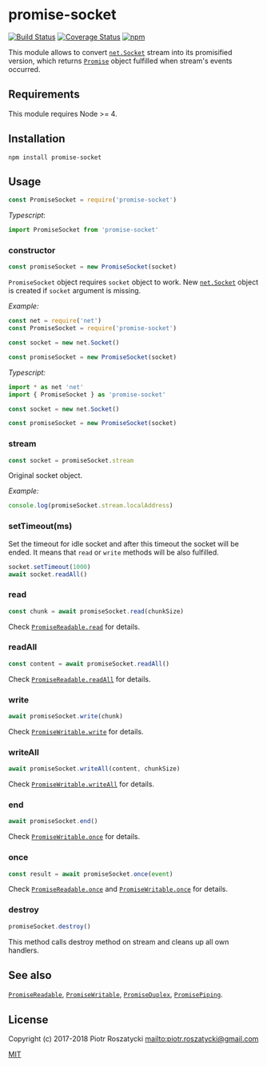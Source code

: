 # promise-socket

<!-- markdownlint-disable MD013 -->
[![Build Status](https://secure.travis-ci.org/dex4er/js-promise-socket.svg)](http://travis-ci.org/dex4er/js-promise-socket) [![Coverage Status](https://coveralls.io/repos/github/dex4er/js-promise-socket/badge.svg)](https://coveralls.io/github/dex4er/js-promise-socket) [![npm](https://img.shields.io/npm/v/promise-socket.svg)](https://www.npmjs.com/package/promise-socket)
<!-- markdownlint-enable MD013 -->

This module allows to convert
[`net.Socket`](https://nodejs.org/api/net.html#net_class_net_socket) stream into
its promisified version, which returns
[`Promise`](https://developer.mozilla.org/en-US/docs/Web/JavaScript/Reference/Global_Objects/Promise)
object fulfilled when stream's events occurred.

## Requirements

This module requires Node >= 4.

## Installation

```shell
npm install promise-socket
```

## Usage

```js
const PromiseSocket = require('promise-socket')
```

_Typescript_:

```js
import PromiseSocket from 'promise-socket'
```

### constructor

```js
const promiseSocket = new PromiseSocket(socket)
```

`PromiseSocket` object requires `socket` object to work. New
[`net.Socket`](https://nodejs.org/api/net.html#net_new_net_socket_options)
object is created if `socket` argument is missing.

_Example:_

```js
const net = require('net')
const PromiseSocket = require('promise-socket')

const socket = new net.Socket()

const promiseSocket = new PromiseSocket(socket)
```

_Typescript:_

```js
import * as net 'net'
import { PromiseSocket } as 'promise-socket'

const socket = new net.Socket()

const promiseSocket = new PromiseSocket(socket)
```

### stream

```js
const socket = promiseSocket.stream
```

Original socket object.

_Example:_

```js
console.log(promiseSocket.stream.localAddress)
```

### setTimeout(ms)

Set the timeout for idle socket and after this timeout the socket will be ended.
It means that `read` or `write` methods will be also fulfilled.

```js
socket.setTimeout(1000)
await socket.readAll()
```

### read

```js
const chunk = await promiseSocket.read(chunkSize)
```

Check
[`PromiseReadable.read`](https://www.npmjs.com/package/promise-readable#read)
for details.

### readAll

```js
const content = await promiseSocket.readAll()
```

Check
[`PromiseReadable.readAll`](https://www.npmjs.com/package/promise-readable#readall)
for details.

### write

```js
await promiseSocket.write(chunk)
```

Check
[`PromiseWritable.write`](https://www.npmjs.com/package/promise-writable#write)
for details.

### writeAll

```js
await promiseSocket.writeAll(content, chunkSize)
```

Check
[`PromiseWritable.writeAll`](https://www.npmjs.com/package/promise-writable#writeall)
for details.

### end

```js
await promiseSocket.end()
```

Check
[`PromiseWritable.once`](https://www.npmjs.com/package/promise-writable#end)
for details.

### once

```js
const result = await promiseSocket.once(event)
```

Check
[`PromiseReadable.once`](https://www.npmjs.com/package/promise-readable#once)
and
[`PromiseWritable.once`](https://www.npmjs.com/package/promise-writable#once)
for details.

### destroy

```js
promiseSocket.destroy()
```

This method calls destroy method on stream and cleans up all own handlers.

## See also

[`PromiseReadable`](https://www.npmjs.com/package/promise-readablee),
[`PromiseWritable`](https://www.npmjs.com/package/promise-writable),
[`PromiseDuplex`](https://www.npmjs.com/package/promise-duplex),
[`PromisePiping`](https://www.npmjs.com/package/promise-piping).

## License

Copyright (c) 2017-2018 Piotr Roszatycki <mailto:piotr.roszatycki@gmail.com>

[MIT](https://opensource.org/licenses/MIT)
